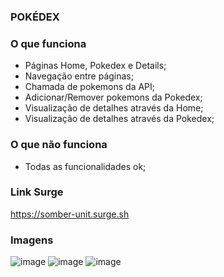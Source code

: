 ### POKÉDEX

### O que funciona
- Páginas Home, Pokedex e Details;
- Navegação entre páginas;
- Chamada de pokemons da API;
- Adicionar/Remover pokemons da Pokedex;
- Visualização de detalhes através da Home;
- Visualização de detalhes através da Pokedex;

### O que não funciona
- Todas as funcionalidades ok;

### Link Surge 
https://somber-unit.surge.sh

### Imagens
![image](https://user-images.githubusercontent.com/86801605/143800923-bf3aeba1-2481-4a1f-8b54-e4cf8c86698e.png)
![image](https://user-images.githubusercontent.com/86801605/143777809-362b55dd-95ea-4539-ab91-cce0b713d8ff.png)
![image](https://user-images.githubusercontent.com/86801605/143777817-441985d7-b039-41b3-923d-783730a130b9.png)
